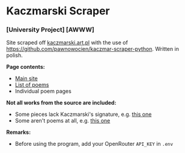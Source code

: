 # Kaczmarski Scraper

### [University Project] [AWWW]

Site scraped off [kaczmarski.art.pl](https://www.kaczmarski.art.pl/tworczosc/wiersze/) with the use of <https://github.com/pawnowocien/kaczmar-scraper-python>.
Written in polish.

**Page contents:**
- [Main site](https://pawnowocien.github.io/kaczmar-scraper/)
- [List of poems](https://pawnowocien.github.io/kaczmar-scraper/list.html)
- Individual poem pages

**Not all works from the source are included:**
- Some pieces lack Kaczmarski's signature, e.g. [this one](https://www.kaczmarski.art.pl/tworczosc/wiersze/dokumentacja-pewnego-faktu-ktory-zdarzyl-sie-w-naszym-miescie-watpliwe/)
- Some aren't poems at all, e.g. [this one](https://www.kaczmarski.art.pl/tworczosc/wiersze/1788-2/1788-albo-dramat-na-koncu-swiata/)

**Remarks:**
- Before using the program, add your OpenRouter `API_KEY` in `.env`